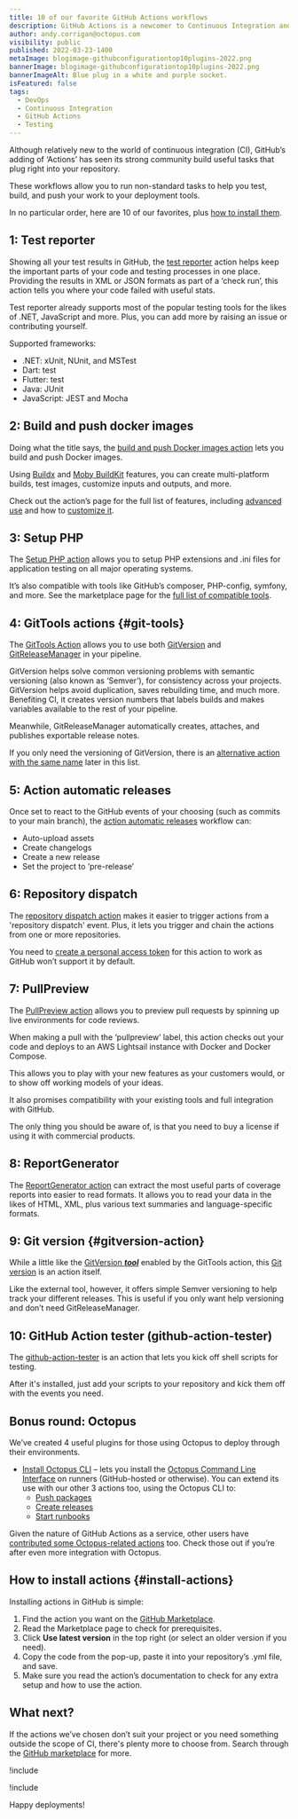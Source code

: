 ```yaml
---
title: 10 of our favorite GitHub Actions workflows
description: GitHub Actions is a newcomer to Continuous Integration and provides CI as a Service. Here are 10 of our favorite actions to install from the GitHub Marketplace.
author: andy.corrigan@octopus.com
visibility: public
published: 2022-03-23-1400
metaImage: blogimage-githubconfigurationtop10plugins-2022.png
bannerImage: blogimage-githubconfigurationtop10plugins-2022.png
bannerImageAlt: Blue plug in a white and purple socket.
isFeatured: false
tags:
  - DevOps
  - Continuous Integration
  - GitHub Actions
  - Testing
---
```


Although relatively new to the world of continuous integration (CI), GitHub’s adding of ‘Actions’ has seen its strong community build useful tasks that plug right into your repository.

These workflows allow you to run non-standard tasks to help you test, build, and push your work to your deployment tools.

In no particular order, here are 10 of our favorites, plus [how to install them](#install-actions).

## 1: Test reporter

Showing all your test results in GitHub, the [test reporter](https://github.com/marketplace/actions/test-reporter) action helps keep the important parts of your code and testing processes in one place. Providing the results in XML or JSON formats as part of a ‘check run’, this action tells you where your code failed with useful stats.

Test reporter already supports most of the popular testing tools for the likes of .NET, JavaScript and more. Plus, you can add more by raising an issue or contributing yourself.

Supported frameworks:

-	.NET: xUnit, NUnit, and MSTest
-	Dart: test
-	Flutter: test
-	Java: JUnit
-	JavaScript: JEST and Mocha

## 2: Build and push docker images

Doing what the title says, the [build and push Docker images action](https://github.com/marketplace/actions/build-and-push-docker-images) lets you build and push Docker images.

Using [Buildx](https://github.com/docker/buildx) and [Moby BuildKit](https://github.com/moby/buildkit) features, you can create multi-platform builds, test images, customize inputs and outputs, and more.

Check out the action’s page for the full list of features, including [advanced use](https://github.com/marketplace/actions/build-and-push-docker-images#advanced-usage) and how to [customize it](https://github.com/marketplace/actions/build-and-push-docker-images#customizing).

## 3: Setup PHP

The [Setup PHP action](https://github.com/marketplace/actions/setup-php-action) allows you to setup PHP extensions and .ini files for application testing on all major operating systems.

It’s also compatible with tools like GitHub’s composer, PHP-config, symfony, and more. See the marketplace page for the [full list of compatible tools](https://github.com/marketplace/actions/setup-php-action#wrench-tools-support).

## 4: GitTools actions {#git-tools}

The [GitTools Action](https://github.com/marketplace/actions/gittools) allows you to use both [GitVersion](https://gitversion.net/) and [GitReleaseManager](https://github.com/GitTools/GitReleaseManager) in your pipeline.

GitVersion helps solve common versioning problems with semantic versioning (also known as ‘Semver’), for consistency across your projects. GitVersion helps avoid duplication, saves rebuilding time, and much more. Benefiting CI, it creates version numbers that labels builds and makes variables available to the rest of your pipeline.

Meanwhile, GitReleaseManager automatically creates, attaches, and publishes exportable release notes.

If you only need the versioning of GitVersion, there is an [alternative action with the same name](#gitversion-action) later in this list.

## 5: Action automatic releases

Once set to react to the GitHub events of your choosing (such as commits to your main branch), the [action automatic releases](https://github.com/marketplace/actions/automatic-releases) workflow can:

-	Auto-upload assets
-	Create changelogs
-	Create a new release
-	Set the project to ‘pre-release’

## 6: Repository dispatch

The [repository dispatch action](https://github.com/marketplace/actions/repository-dispatch) makes it easier to trigger actions from a 'repository dispatch' event. Plus, it lets you trigger and chain the actions from one or more repositories.

You need to [create a personal access token](https://docs.github.com/en/authentication/keeping-your-account-and-data-secure/creating-a-personal-access-token) for this action to work as GitHub won’t support it by default.

## 7: PullPreview

The [PullPreview action](https://github.com/marketplace/actions/pullpreview) allows you to preview pull requests by spinning up live environments for code reviews. 

When making a pull with the ‘pullpreview’ label, this action checks out your code and deploys to an AWS Lightsail instance with Docker and Docker Compose.

This allows you to play with your new features as your customers would, or to show off working models of your ideas.

It also promises compatibility with your existing tools and full integration with GitHub.

The only thing you should be aware of, is that you need to buy a license if using it with commercial products.

## 8: ReportGenerator

The [ReportGenerator action](https://github.com/marketplace/actions/reportgenerator) can extract the most useful parts of coverage reports into easier to read formats. It allows you to read your data in the likes of HTML, XML, plus various text summaries and language-specific formats.

## 9: Git version {#gitversion-action}

While a little like the [GitVersion ***tool***](#git-tools) enabled by the GitTools action, this [Git version](https://github.com/marketplace/actions/git-version) is an action itself.

Like the external tool, however, it offers simple Semver versioning to help track your different releases. This is useful if you only want help versioning and don’t need GitReleaseManager.

## 10: GitHub Action tester (github-action-tester)

The [github-action-tester](https://github.com/marketplace/actions/github-action-tester) is an action that lets you kick off shell scripts for testing.

After it's installed, just add your scripts to your repository and kick them off with the events you need.

## Bonus round: Octopus

We’ve created 4 useful plugins for those using Octopus to deploy through their environments.

- [Install Octopus CLI](https://github.com/marketplace/actions/install-octopus-cli) – lets you install the [Octopus Command Line Interface](https://octopus.com/docs/octopus-rest-api/octopus-cli) on runners (GitHub-hosted or otherwise). You can extend its use with our other 3 actions too, using the Octopus CLI to:
   - [Push packages](https://github.com/marketplace/actions/push-package-to-octopus-deploy)
   - [Create releases](https://github.com/marketplace/actions/create-release-in-octopus-deploy)
   - [Start runbooks](https://github.com/marketplace/actions/run-runbook-in-octopus-deploy)

Given the nature of GitHub Actions as a service, other users have [contributed some Octopus-related actions](https://github.com/marketplace?type=&verification=&query=Octopus+) too. Check those out if you’re after even more integration with Octopus.

## How to install actions {#install-actions}

Installing actions in GitHub is simple:

1. Find the action you want on the [GitHub Marketplace](https://github.com/marketplace?type=actions).
2. Read the Marketplace page to check for prerequisites.
3. Click **Use latest version** in the top right (or select an older version if you need).
4. Copy the code from the pop-up, paste it into your repository’s .yml file, and save.
5. Make sure you read the action’s documentation to check for any extra setup and how to use the action.

## What next?

If the actions we’ve chosen don’t suit your project or you need something outside the scope of CI, there's plenty more to choose from. Search through the [GitHub marketplace](https://github.com/marketplace?type=actions) for more.

!include <githubactions-webinar-feb-2022>

!include <q1-2022-newsletter-cta>

Happy deployments!